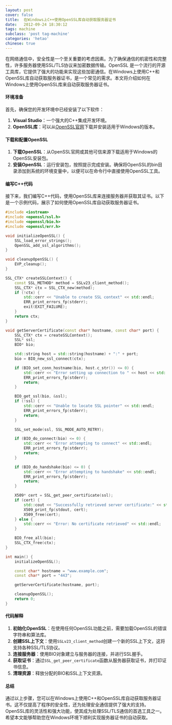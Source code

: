 ```yaml
---
layout: post
cover: false
title:  在Windows上C++使用OpenSSL库自动获取服务器证书
date:   2012-09-24 18:30:12
tags: machine
subclass: 'post tag-machine'
categories: 'hetao'
chinese: true
---
```


在网络通信中，安全性是一个至关重要的考虑因素。为了确保通信的机密性和完整性，许多服务器使用SSL/TLS协议来加密数据传输。OpenSSL 是一个流行的开源工具库，它提供了强大的功能来实现这些加密通信。在Windows上使用C++和OpenSSL库自动获取服务器证书，是一个常见的需求。本文将介绍如何在Windows上使用OpenSSL库来自动获取服务器证书。

#### 环境准备

首先，确保您的开发环境中已经安装了以下软件：
1. **Visual Studio**：一个强大的C++集成开发环境。
2. **OpenSSL库**：可以从[OpenSSL官网](https://www.openssl.org/)下载并安装适用于Windows的版本。

#### 下载和配置OpenSSL

1. **下载OpenSSL**：从OpenSSL官网或其他可信来源下载适用于Windows的OpenSSL安装包。
2. **安装OpenSSL**：运行安装包，按照提示完成安装。确保将OpenSSL的bin目录添加到系统的环境变量中，以便可以在命令行中直接使用OpenSSL工具。

#### 编写C++代码

接下来，我们编写C++代码，使用OpenSSL库来连接服务器并获取其证书。以下是一个示例代码，展示了如何使用OpenSSL库自动获取服务器证书。

```cpp
#include <iostream>
#include <openssl/ssl.h>
#include <openssl/bio.h>
#include <openssl/err.h>

void initializeOpenSSL() {
    SSL_load_error_strings();
    OpenSSL_add_ssl_algorithms();
}

void cleanupOpenSSL() {
    EVP_cleanup();
}

SSL_CTX* createSSLContext() {
    const SSL_METHOD* method = SSLv23_client_method();
    SSL_CTX* ctx = SSL_CTX_new(method);
    if (!ctx) {
        std::cerr << "Unable to create SSL context" << std::endl;
        ERR_print_errors_fp(stderr);
        exit(EXIT_FAILURE);
    }
    return ctx;
}

void getServerCertificate(const char* hostname, const char* port) {
    SSL_CTX* ctx = createSSLContext();
    SSL* ssl;
    BIO* bio;

    std::string host = std::string(hostname) + ":" + port;
    bio = BIO_new_ssl_connect(ctx);

    if (BIO_set_conn_hostname(bio, host.c_str()) <= 0) {
        std::cerr << "Error setting up connection to " << host << std::endl;
        ERR_print_errors_fp(stderr);
        return;
    }

    BIO_get_ssl(bio, &ssl);
    if (!ssl) {
        std::cerr << "Unable to locate SSL pointer" << std::endl;
        ERR_print_errors_fp(stderr);
        return;
    }

    SSL_set_mode(ssl, SSL_MODE_AUTO_RETRY);

    if (BIO_do_connect(bio) <= 0) {
        std::cerr << "Error attempting to connect" << std::endl;
        ERR_print_errors_fp(stderr);
        return;
    }

    if (BIO_do_handshake(bio) <= 0) {
        std::cerr << "Error attempting to handshake" << std::endl;
        ERR_print_errors_fp(stderr);
        return;
    }

    X509* cert = SSL_get_peer_certificate(ssl);
    if (cert) {
        std::cout << "Successfully retrieved server certificate:" << std::endl;
        X509_print_fp(stdout, cert);
        X509_free(cert);
    } else {
        std::cerr << "Error: No certificate retrieved" << std::endl;
    }

    BIO_free_all(bio);
    SSL_CTX_free(ctx);
}

int main() {
    initializeOpenSSL();

    const char* hostname = "www.example.com";
    const char* port = "443";

    getServerCertificate(hostname, port);

    cleanupOpenSSL();
    return 0;
}
```

#### 代码解释

1. **初始化OpenSSL**：在使用任何OpenSSL功能之前，需要加载OpenSSL的错误字符串和算法库。
2. **创建SSL上下文**：使用`SSLv23_client_method`创建一个新的SSL上下文，这将支持各种SSL/TLS协议。
3. **连接服务器**：使用BIO对象建立与服务器的连接，并进行SSL握手。
4. **获取证书**：通过`SSL_get_peer_certificate`函数从服务器获取证书，并打印证书信息。
5. **清理资源**：释放分配的BIO和SSL上下文资源。

#### 总结

通过以上步骤，您可以在Windows上使用C++和OpenSSL库自动获取服务器证书。这不仅提高了程序的安全性，还为处理安全通信提供了强大的支持。OpenSSL库的灵活性和强大功能，使其成为处理SSL/TLS通信的首选工具之一。希望本文能够帮助您在Windows环境下顺利实现服务器证书的自动获取。